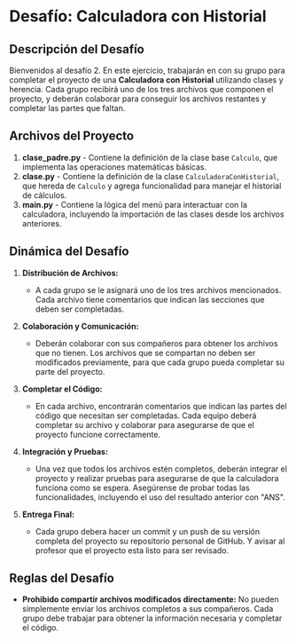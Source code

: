 # Desafío: Calculadora con Historial


## Descripción del Desafío

Bienvenidos al desafío 2. En este ejercicio, trabajarán en con su grupo para completar el proyecto de una **Calculadora con Historial** utilizando clases y herencia. Cada grupo recibirá uno de los tres archivos que componen el proyecto, y deberán colaborar para conseguir los archivos restantes y completar las partes que faltan.

## Archivos del Proyecto

1. **clase_padre.py** - Contiene la definición de la clase base `Calculo`, que implementa las operaciones matemáticas básicas.
2. **clase.py** - Contiene la definición de la clase `CalculadoraConHistorial`, que hereda de `Calculo` y agrega funcionalidad para manejar el historial de cálculos.
3. **main.py** - Contiene la lógica del menú para interactuar con la calculadora, incluyendo la importación de las clases desde los archivos anteriores.

## Dinámica del Desafío

1. **Distribución de Archivos:** 
   - A cada grupo se le asignará uno de los tres archivos mencionados. Cada archivo tiene comentarios que indican las secciones que deben ser completadas.

2. **Colaboración y Comunicación:**
   - Deberán colaborar con sus compañeros para obtener los archivos que no tienen. Los archivos que se compartan no deben ser modificados previamente, para que cada grupo pueda completar su parte del proyecto.

3. **Completar el Código:**
   - En cada archivo, encontrarán comentarios que indican las partes del código que necesitan ser completadas. Cada equipo deberá completar su archivo y colaborar para asegurarse de que el proyecto funcione correctamente.

4. **Integración y Pruebas:**
   - Una vez que todos los archivos estén completos, deberán integrar el proyecto y realizar pruebas para asegurarse de que la calculadora funciona como se espera. Asegúrense de probar todas las funcionalidades, incluyendo el uso del resultado anterior con "ANS".

5. **Entrega Final:**
   - Cada grupo debera hacer un commit y un push de su versión completa del proyecto su repositorio personal de GitHub. Y avisar al profesor que el proyecto esta listo para ser revisado.


## Reglas del Desafío

- **Prohibido compartir archivos modificados directamente:** No pueden simplemente enviar los archivos completos a sus compañeros. Cada grupo debe trabajar para obtener la información necesaria y completar el código.



